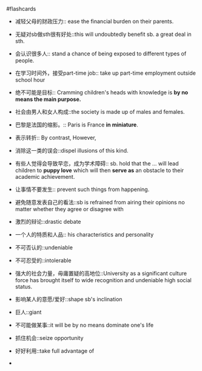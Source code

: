 #flashcards 

- 减轻父母的财政压力:: ease the financial burden on their parents.
<!--SR:!2024-10-27,20,224-->
- 无疑对sb做sth很有好处::this will undoubtedly benefit sb. a great deal in sth.
<!--SR:!2024-12-07,61,223-->
- 会认识很多人:: stand a chance of being exposed to different types of people.
<!--SR:!2025-01-10,94,244-->
- 在学习时间外，接受part-time job:: take up part-time employment outside school hour
<!--SR:!2024-10-31,23,204-->
- 绝不可能是目标:: Cramming children's heads with knowledge is **by no means the main purpose.**
<!--SR:!2024-09-29,90,244-->
- 社会由男人和女人构成::the society is made up of males and females.
<!--SR:!2025-01-05,109,244-->
- 巴黎是法国的缩影。:: Paris is France **in miniature**.
<!--SR:!2024-10-14,10,204-->
- 表示转折:: By contrast, However,
<!--SR:!2025-01-14,102,224-->
- 消除这一类的误会::dispel illusions of this kind.
<!--SR:!2024-08-06,15,187-->
- 有些人觉得会导致早恋，成为学术障碍:: sb. hold that the ... will lead children to **puppy love** which will then **serve as** an obstacle to their academic achievement.
<!--SR:!2024-10-23,16,224-->
- 让事情不要发生:: prevent such things from happening.
<!--SR:!2024-11-07,30,204-->
- 避免随意发表自己的看法::sb is refrained from airing their opinions no matter whether they agree or disagree with
<!--SR:!2024-07-30,20,204-->
- 激烈的辩论::drastic debate
<!--SR:!2024-08-14,44,244-->
- 一个人的特质和人品:: his characteristics and personality
<!--SR:!2024-10-30,22,224-->
- 不可否认的::undeniable
<!--SR:!2024-11-21,45,224-->
- 不可忍受的::intolerable
<!--SR:!2025-01-16,101,244-->
- 强大的社会力量，毋庸置疑的高地位::University as a significant culture force has brought itself to wide recognition and undeniable high social status.
<!--SR:!2025-01-23,108,244-->
- 影响某人的意愿/爱好::shape sb's inclination
<!--SR:!2024-10-18,14,204-->
- 巨人::giant
<!--SR:!2024-10-03,94,244-->
- 不可能做某事::it will be by no means dominate one's life
<!--SR:!2024-08-05,35,244-->
- 抓住机会::seize opportunity
<!--SR:!2025-04-18,193,244-->
- 好好利用::take full advantage of
<!--SR:!2025-01-05,89,244-->
- 